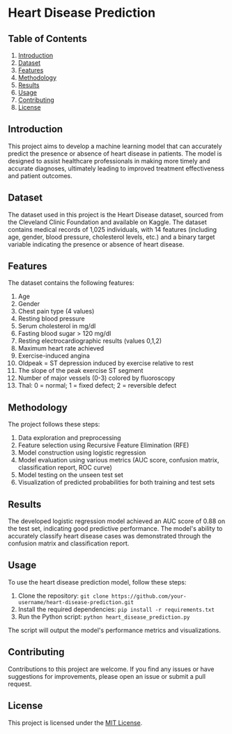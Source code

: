 # Heart Disease Prediction

## Table of Contents
1. [Introduction](#introduction)
2. [Dataset](#dataset)
3. [Features](#features)
4. [Methodology](#methodology)
5. [Results](#results)
6. [Usage](#usage)
7. [Contributing](#contributing)
8. [License](#license)

## Introduction
This project aims to develop a machine learning model that can accurately predict the presence or absence of heart disease in patients. The model is designed to assist healthcare professionals in making more timely and accurate diagnoses, ultimately leading to improved treatment effectiveness and patient outcomes.

## Dataset
The dataset used in this project is the Heart Disease dataset, sourced from the Cleveland Clinic Foundation and available on Kaggle. The dataset contains medical records of 1,025 individuals, with 14 features (including age, gender, blood pressure, cholesterol levels, etc.) and a binary target variable indicating the presence or absence of heart disease.

## Features
The dataset contains the following features:

1. Age
2. Gender
3. Chest pain type (4 values)
4. Resting blood pressure
5. Serum cholesterol in mg/dl
6. Fasting blood sugar > 120 mg/dl
7. Resting electrocardiographic results (values 0,1,2)
8. Maximum heart rate achieved
9. Exercise-induced angina
10. Oldpeak = ST depression induced by exercise relative to rest
11. The slope of the peak exercise ST segment
12. Number of major vessels (0-3) colored by fluoroscopy
13. Thal: 0 = normal; 1 = fixed defect; 2 = reversible defect

## Methodology
The project follows these steps:

1. Data exploration and preprocessing
2. Feature selection using Recursive Feature Elimination (RFE)
3. Model construction using logistic regression
4. Model evaluation using various metrics (AUC score, confusion matrix, classification report, ROC curve)
5. Model testing on the unseen test set
6. Visualization of predicted probabilities for both training and test sets

## Results
The developed logistic regression model achieved an AUC score of 0.88 on the test set, indicating good predictive performance. The model's ability to accurately classify heart disease cases was demonstrated through the confusion matrix and classification report.

## Usage
To use the heart disease prediction model, follow these steps:

1. Clone the repository: `git clone https://github.com/your-username/heart-disease-prediction.git`
2. Install the required dependencies: `pip install -r requirements.txt`
3. Run the Python script: `python heart_disease_prediction.py`

The script will output the model's performance metrics and visualizations.

## Contributing
Contributions to this project are welcome. If you find any issues or have suggestions for improvements, please open an issue or submit a pull request.

## License
This project is licensed under the [MIT License](LICENSE).
